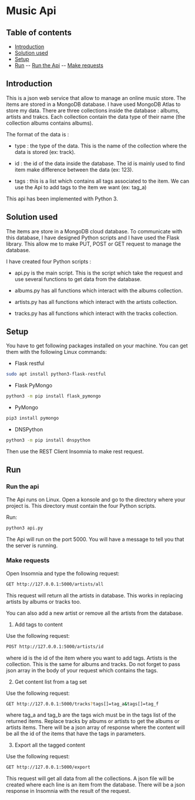 # Music Api

## Table of contents

- [Introduction](#link1)
- [Solution used](#link2)
- [Setup](#link3)
- [Run](#link4)
-- [Run the Api](#link5)
-- [Make requests](#link6)

## Introduction  <a id="link1">

This is a json web service that allow to manage an online music store. The items are stored in a MongoDB database. I have used MongoDB Atlas to store my data. There are three collections inside the database : albums, artists and trakcs. Each collection contain the data type of their name (the collection albums contains albums).

The format of the data is : 

 - type : the type of the data. This is the name of the collection where the data is stored (ex: track).
 
 - id : the id of the data inside the database. The id is mainly used to find item make difference between the data (ex: 123).
 
 - tags : this is a list which contains all tags associated to the item. We can use the Api to add tags to the item we want (ex: tag_a)
 
This api has been implemented with Python 3.

## Solution used  <a id="link2">

The items are store in a MongoDB cloud database. To communicate with this database, I have designed Python scripts and I have used the Flask library. This allow me to make PUT, POST or GET request to manage the database.

I have created four Python scripts : 
 
 - api.py is the main script. This is the script which take the request and use several functions to get data from the database.
 
 - albums.py has all functions which interact with the albums collection.
 
 - artists.py has all functions which interact with the artists collection.

 - tracks.py has all functions which interact with the tracks collection.
 
 
 ## Setup  <a id="link3">
 
 You have to get following packages installed on your machine. You can get them with the following Linux commands:
 
 - Flask restful
 ```bash
 sudo apt install python3-flask-restful
 ```
 
  - Flask PyMongo
  ```bash
 python3 -m pip install flask_pymongo
 ```
 
   - PyMongo
  ```bash
 pip3 install pymongo
 ```
 
 - DNSPython
 ```bash
 python3 -m pip install dnspython
 ```
 
 Then use the REST Client Insomnia to make rest request.
 
 ## Run  <a id="link4">
 
 ### Run the api  <a id="link5">
 
 The Api runs on Linux. Open a konsole and go to the directory where your project is. This directory must contain the four Python scripts. 
 
 Run: 
  ```bash
 python3 api.py
 ```
 The Api will run on the port 5000. You will have a message to tell you that the server is running.
 
 ### Make requests  <a id="link6">
 
 Open Insomnia and type the following request:
 
 ```bash
GET http://127.0.0.1:5000/artists/all
 ```
 This request will return all the artists in database. This works in replacing artists by albums or tracks too.
 
 You can also add a new artist or remove all the artists from the database.
 
 1. Add tags to content
 
 Use the following request:
  ```bash
POST http://127.0.0.1:5000/artists/id
 ```
 where id is the id of the item where you want to add tags. Artists is the collection. This is the same for albums and tracks. Do not forget to pass json array in the body of your request which contains the tags.
 
 2. Get content list from a tag set
 
  Use the following request:
  ```bash
GET http://127.0.0.1:5000/tracks?tags[]=tag_a&tags[]=tag_f
 ```
where tag_a and tag_b are the tags wich must be in the tags list of the returned items. Replace tracks by albums or artists to get the albums or artists items.
There will be a json array of response where the content will be all the id of the items that have the tags in parameters.
 
 3. Export all the tagged content

  Use the following request:
  ```bash
GET http://127.0.0.1:5000/export
 ```
This request will get all data from all the collections. A json file will be created where each line is an item from the database.
There will be a json response in Insomnia with the result of the request.
